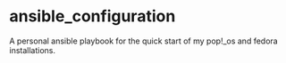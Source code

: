 # ansible_configuration
 A personal ansible playbook for the quick start of my pop!_os and fedora installations.
